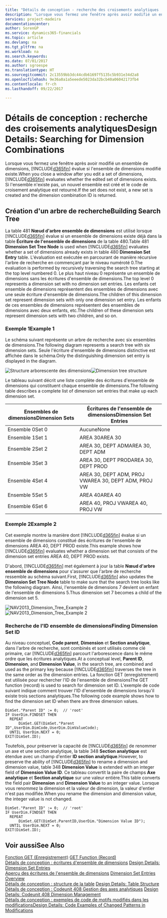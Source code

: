 ```yaml
---
title: "Détails de conception - recherche des croisements analytiques | Microsoft Docs"
description: "Lorsque vous fermez une fenêtre après avoir modifié un ensemble de dimensions, [!INCLUDE[d365fin](includes/d365fin_md.md)] évalue si l'ensemble de dimensions modifié existe. Si l'ensemble n'existe pas, un nouvel ensemble est créé et le code de croisement analytique est retourné."
services: project-madeira
documentationcenter: 
author: SorenGP
ms.service: dynamics365-financials
ms.topic: article
ms.devlang: na
ms.tgt_pltfrm: na
ms.workload: na
ms.search.keywords: 
ms.date: 07/01/2017
ms.author: sgroespe
ms.translationtype: HT
ms.sourcegitcommit: 2c13559bb3dc44cdb61697f5135c5b931e34d2a8
ms.openlocfilehash: 9e36a8a1a5eeede5023da32bcb40a06042173fb4
ms.contentlocale: fr-ch
ms.lasthandoff: 09/22/2017

---
```

# <a name="design-details-searching-for-dimension-combinations"></a><span data-ttu-id="4c738-104">Détails de conception : recherche des croisements analytiques</span><span class="sxs-lookup"><span data-stu-id="4c738-104">Design Details: Searching for Dimension Combinations</span></span>
<span data-ttu-id="4c738-105">Lorsque vous fermez une fenêtre après avoir modifié un ensemble de dimensions, [!INCLUDE[d365fin](includes/d365fin_md.md)] évalue si l'ensemble de dimensions modifié existe.</span><span class="sxs-lookup"><span data-stu-id="4c738-105">When you close a window after you edit a set of dimensions, [!INCLUDE[d365fin](includes/d365fin_md.md)] evaluates whether the edited set of dimensions exists.</span></span> <span data-ttu-id="4c738-106">Si l'ensemble n'existe pas, un nouvel ensemble est créé et le code de croisement analytique est retourné.</span><span class="sxs-lookup"><span data-stu-id="4c738-106">If the set does not exist, a new set is created and the dimension combination ID is returned.</span></span>  

## <a name="building-search-tree"></a><span data-ttu-id="4c738-107">Création d'un arbre de recherche</span><span class="sxs-lookup"><span data-stu-id="4c738-107">Building Search Tree</span></span>  
 <span data-ttu-id="4c738-108">La table 481 **Nœud d'arbre ensemble de dimensions** est utilisé lorsque [!INCLUDE[d365fin](includes/d365fin_md.md)] évalue si un ensemble de dimensions existe déjà dans la table **Écriture de l'ensemble de dimensions** de la table 480.</span><span class="sxs-lookup"><span data-stu-id="4c738-108">Table 481 **Dimension Set Tree Node** is used when [!INCLUDE[d365fin](includes/d365fin_md.md)] evaluates whether a set of dimensions already exists in table 480 **Dimension Set Entry** table.</span></span> <span data-ttu-id="4c738-109">L'évaluation est exécutée en parcourant de manière récursive l'arbre de recherche en commençant par le niveau numéroté 0.</span><span class="sxs-lookup"><span data-stu-id="4c738-109">The evaluation is performed by recursively traversing the search tree starting at the top level numbered 0.</span></span> <span data-ttu-id="4c738-110">Le plus haut niveau 0 représente un ensemble de dimensions sans les écritures d'ensemble de dimensions.</span><span class="sxs-lookup"><span data-stu-id="4c738-110">The top level 0 represents a dimension set with no dimension set entries.</span></span> <span data-ttu-id="4c738-111">Les enfants cet ensemble de dimensions représentent des ensembles de dimensions avec une seule écriture d'ensemble de dimensions.</span><span class="sxs-lookup"><span data-stu-id="4c738-111">The children of this dimension set represent dimension sets with only one dimension set entry.</span></span> <span data-ttu-id="4c738-112">Les enfants de ces ensembles de dimensions représentent des ensembles de dimensions avec deux enfants, etc.</span><span class="sxs-lookup"><span data-stu-id="4c738-112">The children of these dimension sets represent dimension sets with two children, and so on.</span></span>  

### <a name="example-1"></a><span data-ttu-id="4c738-113">Exemple 1</span><span class="sxs-lookup"><span data-stu-id="4c738-113">Example 1</span></span>  
 <span data-ttu-id="4c738-114">Le schéma suivant représente un arbre de recherche avec six ensembles de dimensions.</span><span class="sxs-lookup"><span data-stu-id="4c738-114">The following diagram represents a search tree with six dimension sets.</span></span> <span data-ttu-id="4c738-115">Seule l'écriture d'ensemble de dimensions distinctive est affichée dans le schéma.</span><span class="sxs-lookup"><span data-stu-id="4c738-115">Only the distinguishing dimension set entry is displayed in the diagram.</span></span>  

 <span data-ttu-id="4c738-116">![Structure arborescente des dimensions](media/nav2013_dimension_tree.png "NAV2013_Dimension_Tree")</span><span class="sxs-lookup"><span data-stu-id="4c738-116">![Dimension tree structure](media/nav2013_dimension_tree.png "NAV2013_Dimension_Tree")</span></span>  

 <span data-ttu-id="4c738-117">Le tableau suivant décrit une liste complète des écritures d'ensemble de dimensions qui constituent chaque ensemble de dimensions.</span><span class="sxs-lookup"><span data-stu-id="4c738-117">The following table describes a complete list of dimension set entries that make up each dimension set.</span></span>  

|<span data-ttu-id="4c738-118">Ensembles de dimensions</span><span class="sxs-lookup"><span data-stu-id="4c738-118">Dimension Sets</span></span>|<span data-ttu-id="4c738-119">Écritures de l'ensemble de dimensions</span><span class="sxs-lookup"><span data-stu-id="4c738-119">Dimension Set Entries</span></span>|  
|--------------------|---------------------------|  
|<span data-ttu-id="4c738-120">Ensemble 0</span><span class="sxs-lookup"><span data-stu-id="4c738-120">Set 0</span></span>|<span data-ttu-id="4c738-121">Aucune</span><span class="sxs-lookup"><span data-stu-id="4c738-121">None</span></span>|  
|<span data-ttu-id="4c738-122">Ensemble 1</span><span class="sxs-lookup"><span data-stu-id="4c738-122">Set 1</span></span>|<span data-ttu-id="4c738-123">AREA 30</span><span class="sxs-lookup"><span data-stu-id="4c738-123">AREA 30</span></span>|  
|<span data-ttu-id="4c738-124">Ensemble 2</span><span class="sxs-lookup"><span data-stu-id="4c738-124">Set 2</span></span>|<span data-ttu-id="4c738-125">AREA 30, DEPT ADM</span><span class="sxs-lookup"><span data-stu-id="4c738-125">AREA 30, DEPT ADM</span></span>|  
|<span data-ttu-id="4c738-126">Ensemble 3</span><span class="sxs-lookup"><span data-stu-id="4c738-126">Set 3</span></span>|<span data-ttu-id="4c738-127">AREA 30, DEPT PROD</span><span class="sxs-lookup"><span data-stu-id="4c738-127">AREA 30, DEPT PROD</span></span>|  
|<span data-ttu-id="4c738-128">Ensemble 4</span><span class="sxs-lookup"><span data-stu-id="4c738-128">Set 4</span></span>|<span data-ttu-id="4c738-129">AREA 30, DEPT ADM, PROJ VW</span><span class="sxs-lookup"><span data-stu-id="4c738-129">AREA 30, DEPT ADM, PROJ VW</span></span>|  
|<span data-ttu-id="4c738-130">Ensemble 5</span><span class="sxs-lookup"><span data-stu-id="4c738-130">Set 5</span></span>|<span data-ttu-id="4c738-131">AREA 40</span><span class="sxs-lookup"><span data-stu-id="4c738-131">AREA 40</span></span>|  
|<span data-ttu-id="4c738-132">Ensemble 6</span><span class="sxs-lookup"><span data-stu-id="4c738-132">Set 6</span></span>|<span data-ttu-id="4c738-133">AREA 40, PROJ VW</span><span class="sxs-lookup"><span data-stu-id="4c738-133">AREA 40, PROJ VW</span></span>|  

### <a name="example-2"></a><span data-ttu-id="4c738-134">Exemple 2</span><span class="sxs-lookup"><span data-stu-id="4c738-134">Example 2</span></span>  
 <span data-ttu-id="4c738-135">Cet exemple montre la manière dont [!INCLUDE[d365fin](includes/d365fin_md.md)] évalue si un ensemble de dimensions constitué des écritures de l'ensemble de dimensions AREA 40, DEPT PROD existe.</span><span class="sxs-lookup"><span data-stu-id="4c738-135">This example shows how [!INCLUDE[d365fin](includes/d365fin_md.md)] evaluates whether a dimension set that consists of the dimension set entries AREA 40, DEPT PROD exists.</span></span>  

 <span data-ttu-id="4c738-136">D'abord, [!INCLUDE[d365fin](includes/d365fin_md.md)] met également à jour la table **Nœud d'arbre ensemble de dimensions** pour s'assurer que l'arbre de recherche ressemble au schéma suivant.</span><span class="sxs-lookup"><span data-stu-id="4c738-136">First, [!INCLUDE[d365fin](includes/d365fin_md.md)] also updates the **Dimension Set Tree Node** table to make sure that the search tree looks like the following diagram.</span></span> <span data-ttu-id="4c738-137">Ainsi, l'ensemble de dimensions 7 devient un enfant de l'ensemble de dimensions 5.</span><span class="sxs-lookup"><span data-stu-id="4c738-137">Thus dimension set 7 becomes a child of the dimension set 5.</span></span>  

 <span data-ttu-id="4c738-138">![NAV2013&#95;Dimension&#95;Tree&#95;Example 2](media/nav2013_dimension_tree_example2.png "NAV2013_Dimension_Tree_Example2")</span><span class="sxs-lookup"><span data-stu-id="4c738-138">![NAV2013&#95;Dimension&#95;Tree&#95;Example 2](media/nav2013_dimension_tree_example2.png "NAV2013_Dimension_Tree_Example2")</span></span>  

### <a name="finding-dimension-set-id"></a><span data-ttu-id="4c738-139">Recherche de l'ID ensemble de dimensions</span><span class="sxs-lookup"><span data-stu-id="4c738-139">Finding Dimension Set ID</span></span>  
 <span data-ttu-id="4c738-140">Au niveau conceptuel, **Code parent**, **Dimension** et **Section analytique**, dans l'arbre de recherche, sont combinés et sont utilisés comme clé primaire, car [!INCLUDE[d365fin](includes/d365fin_md.md)] parcourt l'arborescence dans le même ordre que les écritures analytiques.</span><span class="sxs-lookup"><span data-stu-id="4c738-140">At a conceptual level, **Parent ID**, **Dimension**, and **Dimension Value**, in the search tree, are combined and used as the primary key because [!INCLUDE[d365fin](includes/d365fin_md.md)] traverses the tree in the same order as the dimension entries.</span></span> <span data-ttu-id="4c738-141">La fonction GET (enregistrement) est utilisée pour rechercher l'ID de l'ensemble de dimensions</span><span class="sxs-lookup"><span data-stu-id="4c738-141">The GET function (record) is used to search for dimension set ID.</span></span> <span data-ttu-id="4c738-142">L'exemple de code suivant indique comment trouver l'ID d'ensemble de dimensions lorsqu'il existe trois sections analytiques.</span><span class="sxs-lookup"><span data-stu-id="4c738-142">The following code example shows how to find the dimension set ID when there are three dimension values.</span></span>  

```  
DimSet."Parent ID" := 0;  // 'root'  
IF UserDim.FINDSET THEN  
  REPEAT  
      DimSet.GET(DimSet."Parent ID",UserDim.DimCode,UserDim.DimValueCode);  
  UNTIL UserDim.NEXT = 0;  
EXIT(DimSet.ID);  

```  

 <span data-ttu-id="4c738-143">Toutefois, pour préserver la capacité de [!INCLUDE[d365fin](includes/d365fin_md.md)] de renommer un axe et une section analytique, la table 348 **Section analytique** est étendue avec un champ d'entier **ID section analytique**.</span><span class="sxs-lookup"><span data-stu-id="4c738-143">However, to preserve the ability of [!INCLUDE[d365fin](includes/d365fin_md.md)] to rename a dimension and dimension value, table 348 **Dimension Value** is extended with an integer field of **Dimension Value ID**.</span></span> <span data-ttu-id="4c738-144">Ce tableau convertit la paire de champs **Axe analytique** et **Section analytique** sur une valeur entière.</span><span class="sxs-lookup"><span data-stu-id="4c738-144">This table converts the field pair **Dimension** and **Dimension Value** to an integer value.</span></span> <span data-ttu-id="4c738-145">Lorsque vous renommez la dimension et la valeur de dimension, la valeur d'entier n'est pas modifiée.</span><span class="sxs-lookup"><span data-stu-id="4c738-145">When you rename the dimension and dimension value, the integer value is not changed.</span></span>  

```  
DimSet."Parent ID" := 0;  // 'root'  
IF UserDim.FINDSET THEN  
  REPEAT  
      DimSet.GET(DimSet.ParentID,UserDim."Dimension Value ID");  
  UNTIL UserDim.NEXT = 0;  
EXIT(DimSet.ID);  

```  

## <a name="see-also"></a><span data-ttu-id="4c738-146">Voir aussi</span><span class="sxs-lookup"><span data-stu-id="4c738-146">See Also</span></span>  
 <span data-ttu-id="4c738-147">[Fonction GET (Enregistrement)](https://msdn.microsoft.com/en-us/library/dd301056.aspx)  </span><span class="sxs-lookup"><span data-stu-id="4c738-147">[GET Function (Record)](https://msdn.microsoft.com/en-us/library/dd301056.aspx)  </span></span>  
 <span data-ttu-id="4c738-148">[Détails de conception : écritures d'ensemble de dimensions](design-details-dimension-set-entries.md) </span><span class="sxs-lookup"><span data-stu-id="4c738-148">[Design Details: Dimension Set Entries](design-details-dimension-set-entries.md) </span></span>  
 <span data-ttu-id="4c738-149">[Aperçu des écritures de l'ensemble de dimensions](design-details-dimension-set-entries-overview.md) </span><span class="sxs-lookup"><span data-stu-id="4c738-149">[Dimension Set Entries Overview](design-details-dimension-set-entries-overview.md) </span></span>  
 <span data-ttu-id="4c738-150">[Détails de conception : structure de la table](design-details-table-structure.md) </span><span class="sxs-lookup"><span data-stu-id="4c738-150">[Design Details: Table Structure](design-details-table-structure.md) </span></span>  
 <span data-ttu-id="4c738-151">[Détails de conception : Codeunit 408 Gestion des axes analytiques](design-details-codeunit-408-dimension-management.md) </span><span class="sxs-lookup"><span data-stu-id="4c738-151">[Design Details: Codeunit 408 Dimension Management](design-details-codeunit-408-dimension-management.md) </span></span>  
 [<span data-ttu-id="4c738-152">Détails de conception : exemples de code de motifs modifiés dans les modifications</span><span class="sxs-lookup"><span data-stu-id="4c738-152">Design Details: Code Examples of Changed Patterns in Modifications</span></span>](design-details-code-examples-of-changed-patterns-in-modifications.md)

